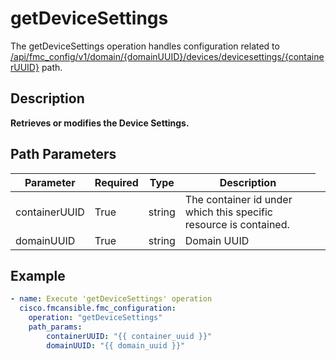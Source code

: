 # getDeviceSettings

The getDeviceSettings operation handles configuration related to [/api/fmc_config/v1/domain/{domainUUID}/devices/devicesettings/{containerUUID}](/paths//api/fmc_config/v1/domain/{domain_uuid}/devices/devicesettings/{container_uuid}.md) path.&nbsp;
## Description
**Retrieves or modifies the Device Settings.**

## Path Parameters
| Parameter | Required | Type | Description |
| --------- | -------- | ---- | ----------- |
| containerUUID | True | string <td colspan=3> The container id under which this specific resource is contained. |
| domainUUID | True | string <td colspan=3> Domain UUID |

## Example
```yaml
- name: Execute 'getDeviceSettings' operation
  cisco.fmcansible.fmc_configuration:
    operation: "getDeviceSettings"
    path_params:
        containerUUID: "{{ container_uuid }}"
        domainUUID: "{{ domain_uuid }}"

```